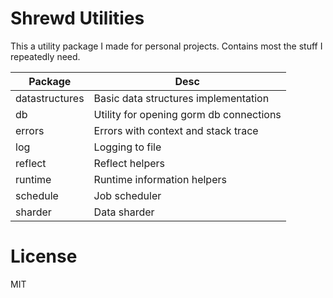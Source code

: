 # Shrewd Utilities
This a utility package I made for personal projects. Contains most the stuff I repeatedly need.

| Package   | Desc                                    |
|-----------|-----------------------------------------|
| datastructures | Basic data structures implementation |
| db        | Utility for opening gorm db connections |
| errors    | Errors with context and stack trace     |
| log       | Logging to file                         |
| reflect | Reflect helpers |
| runtime | Runtime information helpers |
| schedule  | Job scheduler                           |
| sharder   | Data sharder                            |

# License
MIT